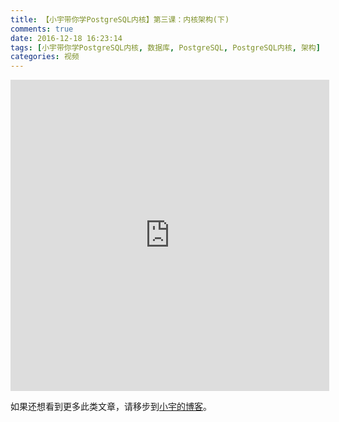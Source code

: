 ```yaml
---
title: 【小宇带你学PostgreSQL内核】第三课：内核架构(下)
comments: true
date: 2016-12-18 16:23:14
tags: [小宇带你学PostgreSQL内核, 数据库, PostgreSQL, PostgreSQL内核, 架构]
categories: 视频
---
```


<center><iframe height=498 width=510 src='http://player.youku.com/embed/XMTg3MDkyMzY4OA==' frameborder=0 'allowfullscreen'></iframe></center>

如果还想看到更多此类文章，请移步到[小宇的博客](http://shenyu.wiki)。
